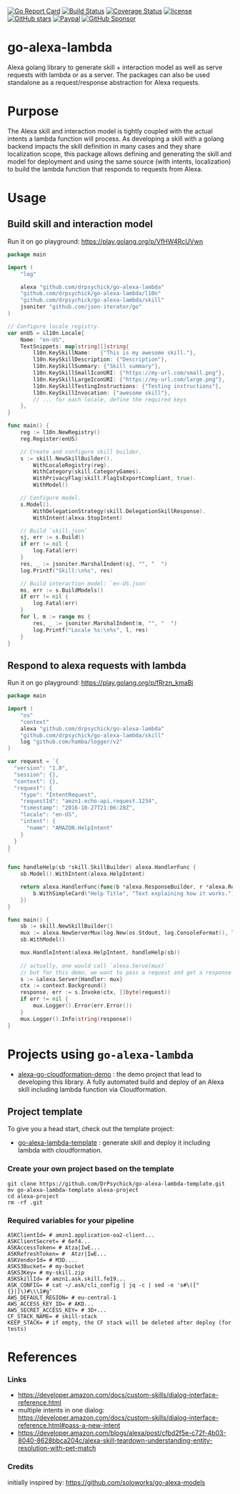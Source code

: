 [![Go Report Card](https://goreportcard.com/badge/github.com/drpsychick/go-alexa-lambda)](https://goreportcard.com/report/github.com/drpsychick/go-alexa-lambda)
[![Build Status](https://app.travis-ci.com/DrPsychick/go-alexa-lambda.svg?branch=main)](https://app.travis-ci.com/DrPsychick/go-alexa-lambda)
[![Coverage Status](https://coveralls.io/repos/github/DrPsychick/go-alexa-lambda/badge.svg?branch=main)](https://coveralls.io/github/DrPsychick/go-alexa-lambda?branch=main)
[![license](https://img.shields.io/github/license/drpsychick/go-alexa-lambda.svg)](https://github.com/drpsychick/go-alexa-lambda/blob/main/LICENSE)
[![GitHub stars](https://img.shields.io/github/stars/drpsychick/go-alexa-lambda.svg)](https://github.com/drpsychick/go-alexa-lambda)
[![Paypal](https://img.shields.io/badge/donate-paypal-00457c.svg?logo=paypal)](https://www.paypal.com/cgi-bin/webscr?cmd=_s-xclick&hosted_button_id=FTXDN7LCDWUEA&source=url)
[![GitHub Sponsor](https://img.shields.io/badge/github-sponsor-blue?logo=github)](https://github.com/sponsors/DrPsychick)

# go-alexa-lambda
Alexa golang library to generate skill + interaction model as well as serve requests with lambda or as a server.
The packages can also be used standalone as a request/response abstraction for Alexa requests.

# Purpose
The Alexa skill and interaction model is tightly coupled with the actual intents a lambda function will process.
As developing a skill with a golang backend impacts the skill definition in many cases and they share localization scope,
this package allows defining and generating the skill and model for deployment and using the same source (with intents, localization) to
build the lambda function that responds to requests from Alexa.

# Usage
## Build skill and interaction model
Run it on go playground: https://play.golang.org/p/VfHW4RcUVwn
```go
package main

import (
	"log"

	alexa "github.com/drpsychick/go-alexa-lambda"
	"github.com/drpsychick/go-alexa-lambda/l10n"
	"github.com/drpsychick/go-alexa-lambda/skill"
	jsoniter "github.com/json-iterator/go"
)

// Configure locale registry.
var enUS = &l10n.Locale{
	Name: "en-US",
	TextSnippets: map[string][]string{
		l10n.KeySkillName:   {"This is my awesome skill."},
		l10n.KeySkillDescription: {"Description"},
		l10n.KeySkillSummary: {"Skill summary"},
		l10n.KeySkillSmallIconURI: {"https://my-url.com/small.png"},
		l10n.KeySkillLargeIconURI: {"https://my-url.com/large.png"},
		l10n.KeySkillTestingInstructions: {"Testing instructions"},
		l10n.KeySkillInvocation: {"awesome skill"},
		// ... for each locale, define the required keys
	},
}

func main() {
	reg := l10n.NewRegistry()
	reg.Register(enUS)

	// Create and configure skill builder.
	s := skill.NewSkillBuilder().
		WithLocaleRegistry(reg).
		WithCategory(skill.CategoryGames).
		WithPrivacyFlag(skill.FlagIsExportCompliant, true).
		WithModel()

	// Configure model.
	s.Model().
		WithDelegationStrategy(skill.DelegationSkillResponse).
		WithIntent(alexa.StopIntent)

	// Build `skill.json`
	sj, err := s.Build()
	if err != nil {
		log.Fatal(err)
	}
	res, _ := jsoniter.MarshalIndent(sj, "", "  ")
	log.Printf("Skill:\n%s", res)

	// Build interaction model: `en-US.json`
	ms, err := s.BuildModels()
	if err != nil {
		log.Fatal(err)
	}
	for l, m := range ms {
		res, _ := jsoniter.MarshalIndent(m, "", "  ")
		log.Printf("Locale %s:\n%s", l, res)
	}
}
```

## Respond to alexa requests with lambda
Run it on go playground: https://play.golang.org/p/fRrzn_kmaBi
```go
package main

import (
	"os"
	"context"
	alexa "github.com/drpsychick/go-alexa-lambda"
	"github.com/drpsychick/go-alexa-lambda/skill"
	log "github.com/hamba/logger/v2"
)

var request = `{
  "version": "1.0",
  "session": {},
  "context": {},
  "request": {
    "type": "IntentRequest",
    "requestId": "amzn1.echo-api.request.1234",
    "timestamp": "2016-10-27T21:06:28Z",
    "locale": "en-US",
    "intent": {
      "name": "AMAZON.HelpIntent"
    }
  }
}
`

func handleHelp(sb *skill.SkillBuilder) alexa.HandlerFunc {
	sb.Model().WithIntent(alexa.HelpIntent)

	return alexa.HandlerFunc(func(b *alexa.ResponseBuilder, r *alexa.RequestEnvelope) {
		b.WithSimpleCard("Help Title", "Text explaining how it works.")
	})
}

func main() {
	sb := skill.NewSkillBuilder()
	mux := alexa.NewServerMux(log.New(os.Stdout, log.ConsoleFormat(), log.Info))
	sb.WithModel()

	mux.HandleIntent(alexa.HelpIntent, handleHelp(sb))
	
	// actually, one would call `alexa.Serve(mux)`
	// but for this demo, we want to pass a request and get a response
	s := &alexa.Server{Handler: mux}
	ctx := context.Background()
	response, err := s.Invoke(ctx, []byte(request))
	if err != nil {
		mux.Logger().Error(err.Error())
	}
	mux.Logger().Info(string(response))
}
```

# Projects using `go-alexa-lambda`
* [alexa-go-cloudformation-demo](https://github.com/DrPsychick/alexa-go-cloudformation-demo) : the demo project that lead to developing this library. A fully automated build and deploy of an Alexa skill including lambda function via Cloudformation.

## Project template
To give you a head start, check out the template project:
* [go-alexa-lambda-template](https://github.com/DrPsychick/go-alexa-lambda-template) : generate skill and deploy it including lambda with cloudformation.

### Create your own project based on the template
```shell
git clone https://github.com/DrPsychick/go-alexa-lambda-template.git
mv go-alexa-lambda-template alexa-project
cd alexa-project
rm -rf .git
```

### Required variables for your pipeline
```shell
ASKClientId= # amzn1.application-oa2-client...
ASKClientSecret= # 6ef4...
ASKAccessToken= # Atza|IwE...
ASKRefreshToken= # 	Atzr|IwE...
ASKVendorId= # M3D....
ASKS3Bucket= # my-bucket
ASKS3Key= # my-skill.zip
ASKSkillId= # amzn1.ask.skill.fe19...
ASK_CONFIG= # cat ~/.ask/cli_config | jq -c | sed -e 's#\(["{}|]\)#\\\1#g'
AWS_DEFAULT_REGION= # eu-central-1
AWS_ACCESS_KEY_ID= # AKD...
AWS_SECRET_ACCESS_KEY= # 3D+...
CF_STACK_NAME= # skill-stack
KEEP_STACK= # if empty, the CF stack will be deleted after deploy (for tests)
```

# References
### Links
* https://developer.amazon.com/docs/custom-skills/dialog-interface-reference.html
* multiple intents in one dialog: https://developer.amazon.com/docs/custom-skills/dialog-interface-reference.html#pass-a-new-intent
* https://developer.amazon.com/blogs/alexa/post/cfbd2f5e-c72f-4b03-8040-8628bbca204c/alexa-skill-teardown-understanding-entity-resolution-with-pet-match

### Credits
initially inspired by: https://github.com/soloworks/go-alexa-models